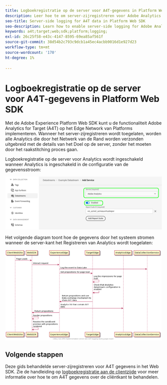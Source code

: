 ```yaml
---
title: Logboekregistratie op de server voor A4T-gegevens in Platform Web SDK
description: Leer hoe te om server-zijregistreren voor Adobe Analytics voor Doel (A4T) toe te laten gebruikend het Web SDK van het Experience Platform.
seo-title: Server-side logging for A4T data in Platform Web SDK
seo-description: Learn how to enable server-side logging for Adobe Analytics for Target (A4T) using the Experience Platform Web SDK.
keywords: a4t;target;web;sdk;platform;logging;
exl-id: 26c25f58-e43c-4147-8595-69ea85af561f
source-git-commit: 38d54b2c793c9dcb1a45ec4acbb9016d1e927d23
workflow-type: tm+mt
source-wordcount: '170'
ht-degree: 1%

---
```


# Logboekregistratie op de server voor A4T-gegevens in Platform Web SDK

Met de Adobe Experience Platform Web SDK kunt u de functionaliteit Adobe Analytics for Target (A4T) op het Edge Network van Platforms implementeren. Wanneer het server-zijregistreren wordt toegelaten, worden alle Analytics die door het Netwerk van de Rand worden verzonden uitgebreid met de details van het Doel op de server, zonder het moeten door het raakstitching proces gaan.

Logboekregistratie op de server voor Analytics wordt ingeschakeld wanneer Analytics is ingeschakeld in de configuratie van de gegevensstroom:

![Analyse gegevensstroomconfiguratie ingeschakeld](../assets/enable-analytics-datastream.png)

Het volgende diagram toont hoe de gegevens door het systeem stromen wanneer de server-kant het Registreren van Analytics wordt toegelaten:

![Logboekstroom op de server](../assets/analytics-server-side-logging.png)

## Volgende stappen

Deze gids behandelde server-zijregistreren voor A4T gegevens in het Web SDK. Zie de handleiding op [logboekregistratie aan de clientzijde](./client-side.md) voor meer informatie over hoe te om A4T gegevens over de cliëntkant te behandelen.
